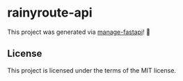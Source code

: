 # rainyroute-api

This project was generated via [manage-fastapi](https://ycd.github.io/manage-fastapi/)! :tada:

## License

This project is licensed under the terms of the MIT license.
